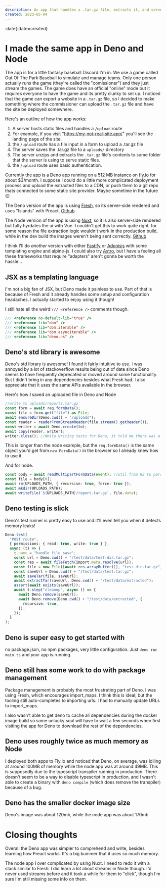 ```yaml
---
description: An app that handles a .tar.gz file, extracts it, and serves the files within, all for a Baseball Discord server.
created: 2023-05-04
---
```


:date{:date=created}


# I made the same app in Deno and Node

The app is for a little fantasy baseball Discord I'm in. We use a game called Out Of The Park Baseball to simulate and manage teams. Only one person actually runs the game (they're called the "comissioner") and they just stream the games. The game does have an official "online" mode but it requires everyone to have the game and its pretty clunky to set up. I noticed that the game can export a website in a `.tar.gz` file, so I decided to make something where the commissioner can upload the `.tar.gz` file and have the site be deployed somewhere.

Here's an outline of how the app works:

1. A server hosts static files and handles a `/upload` route
2. For example, if you visit "<https://my-not-real-site.app/>" you'll see the landing page of the site.
3. the `/upload` route has a file input in a form to upload a .tar.gz file
4. The server saves the .tar.gz file to a `uploads/` directory
5. The server unzips and extracts the `.tar.gz` file's contents to some folder that the server is using to serve static files.
6. the `/upload` route uses basic authentication.

Currently the app is a Deno app running on a 512 MB instance on [fly.io](https://fly.io) for about $3/month. I suppose I could do a little more complicated deployment process and upload the extracted files to a CDN, or push them to a git repo thats connected to some static site provider. Maybe sometime in the future 😉

The Deno version of the app is using [Fresh](https://fresh.deno.dev), so its server-side rendered and uses "Islands" with Preact.
[Github](https://github.com/Twitch0125/naba-upload)

The Node version of the app is using [Nuxt](https://nuxt.com), so it is also server-side rendered but fully hyrdates the ui with Vue. I couldn't get this to work quite right, for some reason the file extraction logic wouldn't work in the production build, while in the dev build the images weren't being sent correctly.
[Github](https://github.com/Twitch0125/naba-upload-nuxt)

I think I'll do _another_ version with either [Fastify](https://fastify.io) or [Adonisjs](https://adonisjs.com) with some templating engine and alpine-js. I could also try [Astro](https://astro.build), but I have a feeling all these frameworks that require "adapters" aren't gonna be worth the hassle...

## JSX as a templating language

I'm not a big fan of JSX, but Deno made it painless to use. Part of that is because of Fresh and it already handles some setup and configuration headaches. I actually started to enjoy using it though!

I still hate all the weird `/// <reference />` comments though.

```typescript
/// <reference no-default-lib="true" />
/// <reference lib="dom" />
/// <reference lib="dom.iterable" />
/// <reference lib="dom.asynciterable" />
/// <reference lib="deno.ns" />
```

## Deno's std library is awesome

Deno's std library is awesome! I found it fairly intuitive to use. I was annoyed by a lot of stackoverflow results being out of date since Deno seems to have frequently deprecated or moved around some functionality. But I didn't bring in any dependencies besides what Fresh had.
I also appreciate that it uses the same APIs available in the browser.

Here's how I saved an uploaded file in Deno and Node

```typescript
//write to uploads/reports.tar.gz
const form = await req.formData();
const file = form.get("file") as File;
await ensureDir(Deno.cwd() + "/uploads");
const reader = readerFromStreamReader(file.stream().getReader());
const writer = await Deno.create(to);
await copy(reader, writer);
writer.close(); //While writing tests for Deno, it told me there was a leak here because I never did writer.close(). Cool!
```

This is longer than the node example, but the `req.formData()` is the same object you'd get from `new FormData()` in the browser so I already knew how to use it.

And for node.

```typescript
const body = await readMultipartFormData(event); //util from H3 to parse formData
const file = body[0];
await rm(UPLOADS_PATH, { recursive: true, force: true });
await mkdir(UPLOADS_PATH);
await writeFile(`${UPLOADS_PATH}/report.tar.gz`, file.data);
```

## Deno testing is slick

Deno's test runner is pretty easy to use and it'll even tell you when it detects memory leaks!

```typescript
Deno.test(
  "POST route",
  { permissions: { read: true, write: true } },
  async (t) => {
    t.name = "handle file save";
    const url = Deno.cwd() + "/test/data/test-dir.tar.gz";
    const res = await fileFetch(import.meta.resolve(url));
    const file = new File([await res.arrayBuffer()], "test-dir.tar.gz");
    const saveUrl = Deno.cwd() + "/test/data/test.tar.gz";
    await saveTar(file, saveUrl);
    await extractTar(saveUrl, Deno.cwd() + "/test/data/extracted");
    assert(await exists(saveUrl));
    await t.step("cleanup", async () => {
      await Deno.remove(saveUrl);
      await Deno.remove(Deno.cwd() + "/test/data/extracted", {
        recursive: true,
      });
    });
  }
);
```

## Deno is super easy to get started with

no package.json, no npm packages, very little configuration. Just `deno run main.ts` and your app is running.

## Deno still has some work to do with package management

Package management is probably the most frustrating part of Deno. I was using Fresh, which encourages import\_maps. I think this is ideal, but the tooling still auto-completes to importing urls. I had to manually update URLs to import\_maps.

I also wasn't able to get deno to cache all dependencies during the docker image build so some unlucky soul will have to wait a few seconds when first visiting the app for Deno to download the rest of the dependencies.

## Deno uses roughly twice as much memory as Node

I deployed both apps to Fly.io and noticed that Deno, on average, was idiling at around 100MB of memory while the node app was at around 49MB. This is supposedly due to the typescript transpiler running in production. There doesn't seem to be a way to disable typescript in production, and I wasn't able to create a binary with `deno compile` (which does remove the transpiler) because of a bug.

## Deno has the smaller docker image size

Deno's image was about 120mb, while the node app was about 170mb

# Closing thoughts

Overall the Deno app was simpler to comprehend and write, besides learning how Preact works. It's a big bummer that it uses so much memory.

The node app I over complicated by using Nuxt. I need to redo it with a stack similar to Fresh. I did learn a lot about streams in Node though. I'd never used streams before and it took a while for them to "click", though I'm sure I'm still missing some info on them.
